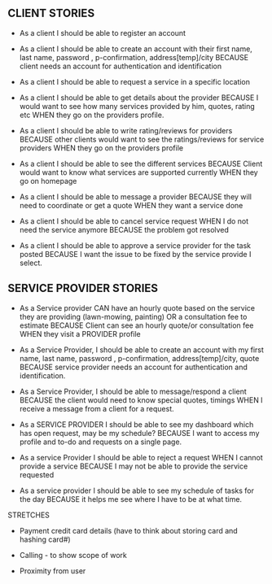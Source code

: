 ## CLIENT STORIES

- As a client I should be able to register an account

- As a client I should be able to create an account with their first name, last name, password , p-confirmation, address[temp]/city BECAUSE client needs an account for authentication and identification

- As a client I should be able to request a service in a specific location

- As a client I should be able to get details about the provider BECAUSE I would want to see how many services provided by him, quotes, rating etc WHEN they go on the providers profile.

- As a client I should be able to write rating/reviews for providers BECAUSE other clients would want to see the ratings/reviews for service providers WHEN they go on the providers profile

- As a client I should be able to see the different services BECAUSE Client would want to know what services are supported currently WHEN they go on homepage

- As a client I should be able to message a provider BECAUSE they will need to coordinate or get a quote WHEN they want a service done

- As a client I should be able to cancel service request WHEN I do not need the service anymore BECAUSE the problem got resolved

- As a client I should be able to approve a service provider for the task posted BECAUSE I want the issue to be fixed by the service provide I select.


## SERVICE PROVIDER STORIES

- As a Service provider CAN have an hourly quote based on the service they are providing (lawn-mowing, painting) OR a consultation fee to estimate BECAUSE Client can see an hourly quote/or consultation fee WHEN they visit a PROVIDER profile

- As a Service Provider, I should be able to create an account with my first name, last name, password , p-confirmation, address[temp]/city, quote BECAUSE service provider needs an account for authentication and identification.

- As a Service Provider, I should be able to message/respond a client BECAUSE the client would need to know special quotes, timings WHEN I receive a message from a client for a request.

- As a SERVICE PROVIDER I should be able to see my dashboard which has open request, may be my schedule?  BECAUSE I want to access my profile and to-do and requests on a single page.

- As a service Provider I should be able to reject a request WHEN I cannot provide a service BECAUSE I may not be able to provide the service requested

- As a service provider I should be able to see my schedule of tasks for the day BECAUSE it helps me see where I have to be at what time.



STRETCHES
- Payment credit card details (have to think about storing card and hashing card#)

- Calling - to show scope of work

- Proximity from user
